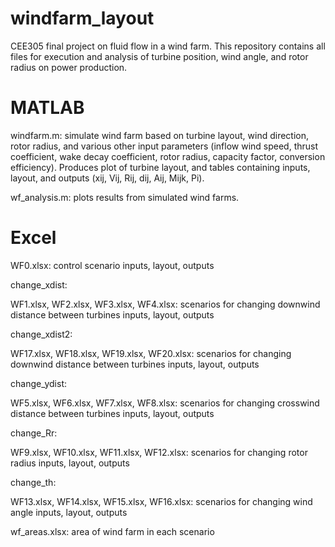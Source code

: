 # windfarm_layout
CEE305 final project on fluid flow in a wind farm. This repository contains all files for execution and analysis of turbine position, wind angle, and rotor radius on power production. 

# MATLAB

windfarm.m: simulate wind farm based on turbine layout, wind direction, rotor radius, and various other input parameters (inflow wind speed, thrust coefficient, wake decay coefficient, rotor radius, capacity factor, conversion efficiency). Produces plot of turbine layout, and tables containing inputs, layout, and outputs (xij, Vij, Rij, dij, Aij, Mijk, Pi). 

wf_analysis.m: plots results from simulated wind farms.

# Excel

WF0.xlsx: control scenario inputs, layout, outputs

change_xdist:

  WF1.xlsx, WF2.xlsx, WF3.xlsx, WF4.xlsx: scenarios for changing downwind distance between turbines inputs, layout, outputs
  
change_xdist2:

  WF17.xlsx, WF18.xlsx, WF19.xlsx, WF20.xlsx: scenarios for changing downwind distance between turbines inputs, layout, outputs
  
  
change_ydist:

  WF5.xlsx, WF6.xlsx, WF7.xlsx, WF8.xlsx: scenarios for changing crosswind distance between turbines inputs, layout, outputs


change_Rr:

  WF9.xlsx, WF10.xlsx, WF11.xlsx, WF12.xlsx: scenarios for changing rotor radius inputs, layout, outputs


change_th:

  WF13.xlsx, WF14.xlsx, WF15.xlsx, WF16.xlsx: scenarios for changing wind angle inputs, layout, outputs
  
wf_areas.xlsx: area of wind farm in each scenario
